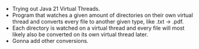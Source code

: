 - Trying out Java 21 Virtual Threads.
- Program that watches a given amount of directories on their own virtual thread and converts every file to another given type, like .txt -> .pdf.
- Each directory is watched on a virtual thread and every file will most likely also be converted on its own virtual thread later.
- Gonna add other conversions.
